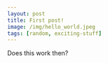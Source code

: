 ```yaml
---
layout: post
title: First post!
image: /img/hello_world.jpeg
tags: [random, exciting-stuff]
---
```


Does this work then?
